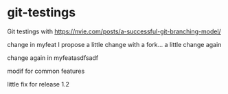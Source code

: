 # git-testings
Git testings with https://nvie.com/posts/a-successful-git-branching-model/

change in myfeat
I propose a little change with a fork... a little change again


change again in myfeatasdfsadf

modif for common features

little fix for release 1.2
